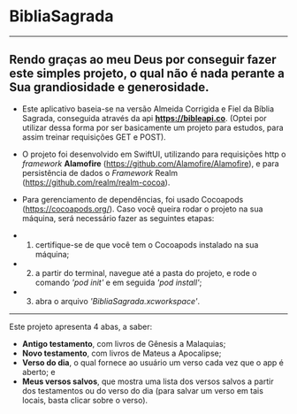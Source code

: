 # BibliaSagrada
____




Rendo graças ao meu Deus por conseguir fazer este simples projeto, o qual não é nada perante a Sua grandiosidade e generosidade.
----

- Este aplicativo baseia-se na versão Almeida Corrigida e Fiel da Bíblia Sagrada, conseguida através da api **https://bibleapi.co**. (Optei por utilizar dessa forma por ser basicamente um projeto para estudos, para assim treinar requisições GET e POST).

- O projeto foi desenvolvido em SwiftUI, utilizando para requisições http o *framework* **Alamofire** (https://github.com/Alamofire/Alamofire), e para persistência de dados o *Framework* Realm (https://github.com/realm/realm-cocoa).

- Para gerenciamento de dependências, foi usado Cocoapods (https://cocoapods.org/). Caso você queira rodar o projeto na sua máquina, será necessário fazer as seguintes etapas:
- 1) certifique-se de que você tem o Cocoapods instalado na sua máquina;
- 2) a partir do terminal, navegue até a pasta do projeto, e rode o comando *'pod init'* e em seguida *'pod install'*;
- 3) abra o arquivo *'BibliaSagrada.xcworkspace'*.

----
Este projeto apresenta 4 abas, a saber:
- **Antigo testamento**, com livros de Gênesis a Malaquias;
- **Novo testamento**, com livros de Mateus a Apocalipse;
- **Verso do dia**, o qual fornece ao usuário um verso cada vez que o app é aberto; e
- **Meus versos salvos**, que mostra uma lista dos versos salvos a partir dos testamentos ou do verso do dia (para salvar um verso em tais locais, basta clicar sobre o verso).

<center>
  
</center>
